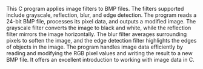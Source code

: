 This C program applies image filters to BMP files. The filters supported include grayscale, reflection, blur, and edge detection. 
The program reads a 24-bit BMP file, processes its pixel data, and outputs a modified image. The grayscale filter converts the image to black and white, while the reflection filter mirrors the image horizontally. 
The blur filter averages surrounding pixels to soften the image, and the edge detection filter highlights the edges of objects in the image.
The program handles image data efficiently by reading and modifying the RGB pixel values and writing the result to a new BMP file. It offers an excellent introduction to working with image data in C.
